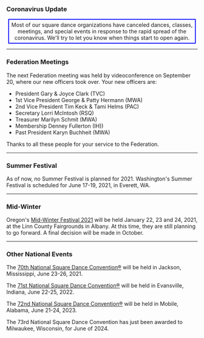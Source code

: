 ### Coronavirus Update

<center>
<div style='border: 2px solid blue; width:480px; padding:5px'>
Most of our square dance organizations have canceled dances, classes, meetings, 
and special events in response to the rapid spread of the coronavirus.  We'll try to
let you know when things start to open again.
</div>
</center>

---

### Federation Meetings

The next Federation meeting was held by videoconference on September 20, where our new officers took over.
Your new officers are:

* President Gary & Joyce Clark (TVC)
* 1st Vice President George & Patty Hermann (MWA)
* 2nd Vice President Tim Keck & Tami Helms (PAC)
* Secretary Lorri McIntosh (RSQ)
* Treasurer Marilyn Schmit (MWA)
* Membership Denney Fullerton (IH))
* Past President Karyn Buchheit (MWA)

Thanks to all these people for your service to the Federation.

----

### Summer Festival

As of now, no Summer Festival is planned for 2021.  Washington's Summer Festival is scheduled for June 17-19, 2021, in Everett, WA.

----

### Mid-Winter

Oregon's [Mid-Winter Festival 2021](https://midwinterfestival.com) will be held January 22, 23 and 24, 2021, at the Linn County Fairgrounds in Albany.  At this time, they are still planning to go forward.  A final decision will be made in October.

---

### Other National Events

The [70th National Square Dance Convention&reg;](https://www.70nsdc.com/) will be held in Jackson, Mississippi, June 23-26, 2021.

The [71st National Square Dance Convention&reg;](https://www.71nsdc.org/) will be held in Evansville, Indiana, June 22-25, 2022.

The [72nd National Square Dance Convention&reg;](https://www.72nsdc.com/) will be held in Mobile, Alabama, June 21-24, 2023.

The 73rd National Square Dance Convention has just been awarded to Milwaukee, Wisconsin, for June of 2024.

